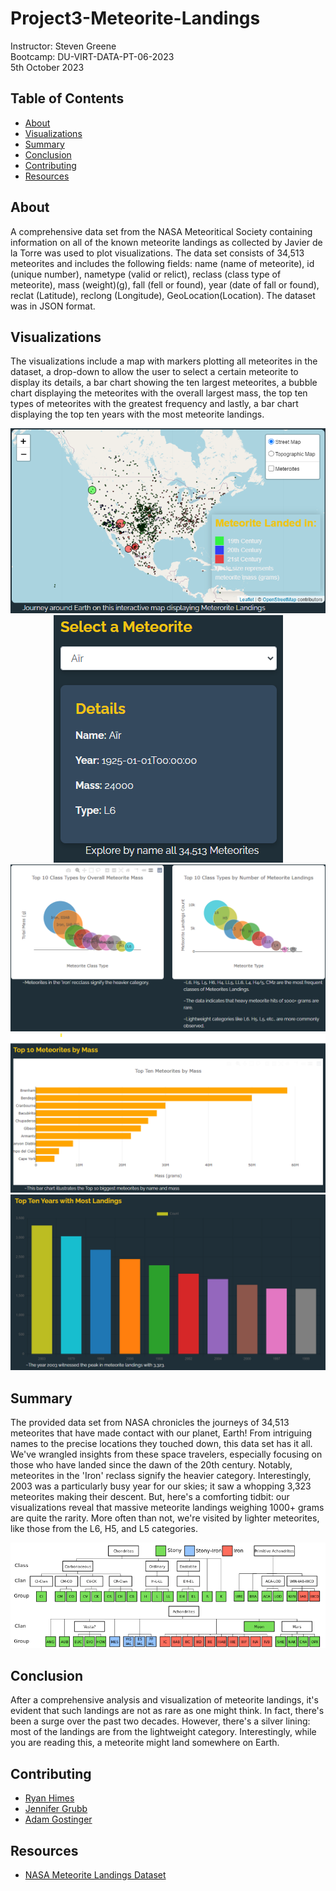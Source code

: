 # Project3-Meteorite-Landings
Instructor:  Steven Greene  
Bootcamp:  DU-VIRT-DATA-PT-06-2023  
5th October 2023  

## Table of Contents
- [About](#about)
- [Visualizations](#visualizations)
- [Summary](#summary)
- [Conclusion](#conclusion)
- [Contributing](#contributing)
- [Resources](#resources)

## About
A comprehensive data set from the NASA Meteoritical Society containing information on all of the known meteorite landings as collected by Javier de la Torre was used to plot visualizations. The data set consists of 34,513 meteorites and includes the following fields: name (name of meteorite), id (unique number), nametype (valid or relict), reclass (class type of meteorite), mass (weight)(g), fall (fell or found), year (date of fall or found), reclat (Latitude), reclong (Longitude), GeoLocation(Location). The dataset was in JSON format.

## Visualizations
The visualizations include a map with markers plotting all meteorites in the dataset, a drop-down to allow the user to select a certain meteorite to display its details, a bar chart showing the ten largest meteorites, a bubble chart displaying the meteorites with the overall largest mass, the top ten types of meteorites with the greatest frequency and lastly, a bar chart displaying the top ten years with the most meteorite landings.  
<p align="center">
<img src="images/map.png" alt="map">  
<img src="images/dropdown.png" alt="dropdown">  
<img src="images/top10class.png" alt="top10class">  
<img src="images/top10meteoritesbymass.png" alt="bymass">  
<img src="images/top10years.png" alt="top10years">  
</p>  

## Summary
The provided data set from NASA chronicles the journeys of 34,513 meteorites that have made contact with our planet, Earth! From intriguing names to the precise locations they touched down, this data set has it all. We've wrangled insights from these space travelers, especially focusing on those who have landed since the dawn of the 20th century. Notably, meteorites in the 'Iron' reclass signify the heavier category. Interestingly, 2003 was a particularly busy year for our skies; it saw a whopping 3,323 meteorites making their descent. But, here's a comforting tidbit: our visualizations reveal that massive meteorite landings weighing 1000+ grams are quite the rarity. More often than not, we're visited by lighter meteorites, like those from the L6, H5, and L5 categories.

<p align="center">
<img src="images/classification.png" alt="classification">  
</p>  

## Conclusion
After a comprehensive analysis and visualization of meteorite landings, it's evident that such landings are not as rare as one might think. In fact, there's been a surge over the past two decades. However, there's a silver lining: most of the landings are from the lightweight category. Interestingly, while you are reading this, a meteorite might land somewhere on Earth.

## Contributing
- <a href="https://www.github.com/ryguy57/" target="_blank">Ryan Himes</a>
- <a href="https://www.github.com/jgrubb38/" target="_blank">Jennifer Grubb</a>
- <a href="https://www.github.com/agostinger/" target="_blank">Adam Gostinger</a>


## Resources
- <a href="https://data.nasa.gov/api/views/gh4g-9sfh/rows.json?accessType=DOWNLOAD">NASA Meteorite Landings Dataset</a>
